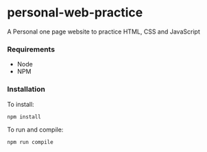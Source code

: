 # personal-web-practice
A Personal one page website to practice HTML, CSS and JavaScript

### Requirements
* Node
* NPM

### Installation
To install:
```
npm install
```

To run and compile:
```
npm run compile
```